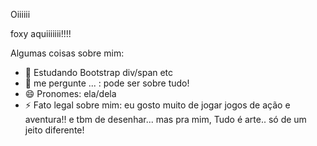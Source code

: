 Oiiiiii 

foxy aquiiiiiii!!!!

Algumas coisas sobre mim:

- 🌱 Estudando Bootstrap div/span etc
- 💬 me pergunte ... : pode ser sobre tudo!
- 😄 Pronomes: ela/dela
- ⚡ Fato legal sobre mim: eu gosto muito de jogar jogos de ação e aventura!! e tbm de desenhar... mas pra mim, Tudo é arte.. só de um jeito diferente!
